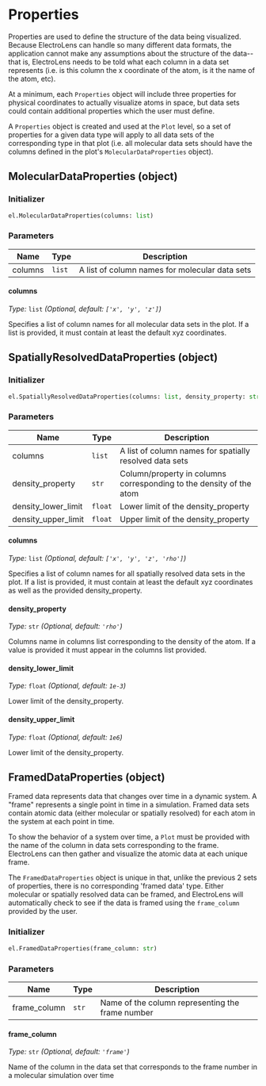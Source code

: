 # Properties

Properties are used to define the structure of the data being visualized. Because ElectroLens can handle so many different data formats, the application cannot make any assumptions about the structure of the data--that is, ElectroLens needs to be told what each column in a data set represents (i.e. is this column the x coordinate of the atom, is it the name of the atom, etc). 

At a minimum, each `Properties` object will include three properties for physical coordinates to actually visualize atoms in space, but data sets could contain additional properties which the user must define.

A `Properties` object is created and used at the `Plot` level, so a set of properties for a given data type will apply to all data sets of the corresponding type in that plot (i.e. all molecular data sets should have the columns defined in the plot's `MolecularDataProperties` object).

## MolecularDataProperties (object)

### Initializer

```python
el.MolecularDataProperties(columns: list)
```

### Parameters

| **Name** | **Type** | **Description**                                |
| -------- | -------- | ---------------------------------------------- |
| columns  | `list`   | A list of column names for molecular data sets |

#### columns

*Type:* `list` *(Optional, default: `['x', 'y', 'z']`)*

Specifies a list of column names for all molecular data sets in the plot. If a list is provided, it must contain at least the default xyz coordinates.

## SpatiallyResolvedDataProperties (object)

### Initializer

```python
el.SpatiallyResolvedDataProperties(columns: list, density_property: str, density_lower_limit: float, density_upper_limit: float)
```

### Parameters

| **Name**            | **Type** | **Description**                                                     |
| ------------------- | -------- | ------------------------------------------------------------------- |
| columns             | `list`   | A list of column names for spatially resolved data sets             |
| density_property    | `str`    | Column/property in columns corresponding to the density of the atom |
| density_lower_limit | `float`  | Lower limit of the density_property                                 |
| density_upper_limit | `float`  | Upper limit of the density_property                                 |

#### columns

*Type:* `list` *(Optional, default: `['x', 'y', 'z', 'rho']`)*

Specifies a list of column names for all spatially resolved data sets in the plot. If a list is provided, it must contain at least the default xyz coordinates as well as the provided density_property.

#### density_property

*Type:* `str` *(Optional, default: `'rho'`)*

Columns name in columns list corresponding to the density of the atom. If a value is provided it must appear in the columns list provided.

#### density_lower_limit

*Type:* `float` *(Optional, default: `1e-3`)*

Lower limit of the density_property.

#### density_upper_limit

*Type:* `float` *(Optional, default: `1e6`)*

Lower limit of the density_property.

## FramedDataProperties (object)

Framed data represents data that changes over time in a dynamic system. A "frame" represents a single point in time in a simulation. Framed data sets contain atomic data (either molecular or spatially resolved) for each atom in the system at each point in time.

To show the behavior of a system over time, a `Plot` must be provided with the name of the column in data sets corresponding to the frame. ElectroLens can then gather and visualize the atomic data at each unique frame.

The `FramedDataProperties` object is unique in that, unlike the previous 2 sets of properties, there is no corresponding 'framed data' type. Either molecular or spatially resolved data can be framed, and ElectroLens will automatically check to see if the data is framed using the `frame_column` provided by the user.

### Initializer

```python
el.FramedDataProperties(frame_column: str)
```

### Parameters

| **Name**     | **Type** | **Description**                                  |
| ------------ | -------- | ------------------------------------------------ |
| frame_column | `str`    | Name of the column representing the frame number |

#### frame_column

*Type:* `str` *(Optional, default: `'frame'`)*

Name of the column in the data set that corresponds to the frame number in a molecular simulation over time
